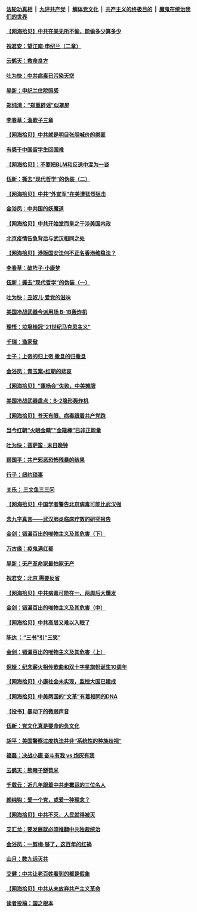 ####  [法轮功真相](../../../../basic/blob/master/README.md?t=06290031) &nbsp;|&nbsp; [九评共产党](../../../../9ping.md/blob/master/README.md?t=06290031) &nbsp;|&nbsp; [解体党文化](../../../../jtdwh.md/blob/master/README.md?t=06290031)  &nbsp;|&nbsp; [共产主义的终极目的](../../../../gczydzjmd.md/blob/master/README.md?t=06290031) &nbsp;|&nbsp; [魔鬼在统治我们的世界](../../../../mgztzwmdsj.md/blob/master/README.md?t=06290031) 

#### [【网海拾贝】中共在美无所不偷，能偷多少算多少](../pages/nsc993/n12216875.md?t=06290031) 

#### [祝君安：望江南·申纪兰（二章）](../pages/nsc993/n12216556.md?t=06290031) 

#### [云鹤天：救命良方](../pages/nsc993/n12216543.md?t=06290031) 

#### [吐为快：中共病毒已污染天空](../pages/nsc993/n12215786.md?t=06290031) 

#### [吴新：申纪兰住院照感](../pages/nsc993/n12215730.md?t=06290031) 

#### [郑纯清：“郑重辟谣”似罩屏](../pages/nsc993/n12215700.md?t=06290031) 

#### [李春草：渔歌子三章](../pages/nsc993/n12215653.md?t=06290031) 

#### [【网海拾贝】中共就是明目张胆喊价的绑匪](../pages/nsc993/n12215381.md?t=06290031) 

#### [有感于中国留学生回国难](../pages/nsc993/n12212960.md?t=06290031) 

#### [【网海拾贝】：不要把BLM和反送中混为一谈](../pages/nsc993/n12213076.md?t=06290031) 

#### [伍新：撕去“现代哲学”的伪装（二）](../pages/nsc993/n12211310.md?t=06290031) 

#### [【网海拾贝】中共“外宣军”在美遭猛烈狙击](../pages/nsc993/n12211190.md?t=06290031) 

#### [金浴凤：中共国的妖魔道](../pages/nsc993/n12208163.md?t=06290031) 

#### [【网海拾贝】中共开始堂而皇之干涉美国内政](../pages/nsc993/n12205646.md?t=06290031) 

#### [北京疫情告急背后与武汉相同之处](../pages/nsc993/n12201610.md?t=06290031) 

#### [【网海拾贝】港版国安法何不正名香港维稳法？](../pages/nsc993/n12203675.md?t=06290031) 

#### [李春草：破阵子·小康梦](../pages/nsc993/n12202996.md?t=06290031) 

#### [伍新：撕去“现代哲学”的伪装（一）](../pages/nsc993/n12202666.md?t=06290031) 

#### [吐为快：丑奴儿·爱党的滋味](../pages/nsc993/n12202630.md?t=06290031) 

#### [美国冷战武器今派用场 B-1B轰炸机](../pages/nsc993/n12202368.md?t=06290031) 

#### [理悟：垃圾桂冠“21世纪马克思主义”](../pages/nsc993/n12201220.md?t=06290031) 

#### [千瑞：渔家傲](../pages/nsc993/n12201174.md?t=06290031) 

#### [士子：上帝的归上帝 撒旦的归撒旦](../pages/nsc993/n12199902.md?t=06290031) 

#### [金浴凤：青玉案•红朝的悲哀](../pages/nsc993/n12199650.md?t=06290031) 

#### [【网海拾贝】“蓬杨会”失败，中美摊牌](../pages/nsc993/n12199598.md?t=06290031) 

#### [美国冷战武器盘点：B-2隐形轰炸机](../pages/nsc993/n12199226.md?t=06290031) 

#### [【网海拾贝】苍天有眼，病毒跟着共产党跑](../pages/nsc993/n12197648.md?t=06290031) 

#### [当今红朝“火眼金睛”“金箍棒”已非正能量](../pages/nsc993/n12196834.md?t=06290031) 

#### [吐为快：菩萨蛮 · 末日晚钟](../pages/nsc993/n12196689.md?t=06290031) 

#### [顾国平：共产邪恶恐怖残暴的结果](../pages/nsc993/n12195238.md?t=06290031) 

#### [行子：纽约琐事](../pages/nsc993/n12194752.md?t=06290031) 

#### [关乐： 三文鱼三三问](../pages/nsc993/n12194626.md?t=06290031) 

#### [【网海拾贝】中国学者警告北京病毒可能比武汉强](../pages/nsc993/n12193964.md?t=06290031) 

#### [念九字真言——武汉肺炎临床疗效的研究报告](../pages/nsc993/n12190804.md?t=06290031) 

#### [金剑：错漏百出的唯物主义及其危害（下）](../pages/nsc993/n12191909.md?t=06290031) 

#### [万古缘：疫鬼满红都](../pages/nsc993/n12191847.md?t=06290031) 

#### [吴新：无产革命家最怕家无产](../pages/nsc993/n12191806.md?t=06290031) 

#### [祝君安：北京 需要反省](../pages/nsc993/n12191766.md?t=06290031) 

#### [【网海拾贝】中共病毒可能在一、两周后大爆发](../pages/nsc993/n12190517.md?t=06290031) 

#### [金剑：错漏百出的唯物主义及其危害（中）](../pages/nsc993/n12188778.md?t=06290031) 

#### [【网海拾贝】中共高层又难以入眠了](../pages/nsc993/n12188425.md?t=06290031) 

#### [陈达 ：“三书”引“三笑”](../pages/nsc993/n12187929.md?t=06290031) 

#### [金剑：错漏百出的唯物主义及其危害（上）](../pages/nsc993/n12186502.md?t=06290031) 

#### [倪娅：纪念薪火相传歌曲和双十字星旗帜诞生10周年](../pages/nsc993/n12186439.md?t=06290031) 

#### [【网海拾贝】小康社会未实现，监控大国已建成](../pages/nsc993/n12185468.md?t=06290031) 

#### [【网海拾贝】中美两国的“文革”有着相同的DNA](../pages/nsc993/n12184487.md?t=06290031) 

#### [【投书】暴动下的微弱声音](../pages/nsc993/n12183493.md?t=06290031) 

#### [伍新：党文化真是要命的负文化](../pages/nsc993/n12182742.md?t=06290031) 

#### [胡平：美国警察过度执法并非“系统性的种族歧视”](../pages/nsc993/n12182713.md?t=06290031) 

#### [福磊：决战小康 奋斗有我 vs 炮灰有我](../pages/nsc993/n12182693.md?t=06290031) 

#### [云鹤天：熊瞎子掰苞米](../pages/nsc993/n12182680.md?t=06290031) 

#### [千载云：近几年跟着中共走霉运的三位名人](../pages/nsc993/n12182649.md?t=06290031) 

#### [颜纯钩：爱一个党，或爱一种理念？](../pages/nsc993/n12182640.md?t=06290031) 

#### [【网海拾贝】中共不灭，人民就得被灭](../pages/nsc993/n12180698.md?t=06290031) 

#### [艾汇龙：要发展就必须推翻中共独裁统治](../pages/nsc993/n12180647.md?t=06290031) 

#### [金浴凤：一剪梅·够了，这百年的红祸](../pages/nsc993/n12180002.md?t=06290031) 

#### [山月：数九话灭共](../pages/nsc993/n12179940.md?t=06290031) 

#### [艾健：中共让老百姓看到的都是假象](../pages/nsc993/n12179778.md?t=06290031) 

#### [【网海拾贝】中共从未放弃共产主义革命](../pages/nsc993/n12176687.md?t=06290031) 

#### [读者投稿：国之根本](../pages/nsc993/n12176662.md?t=06290031) 

